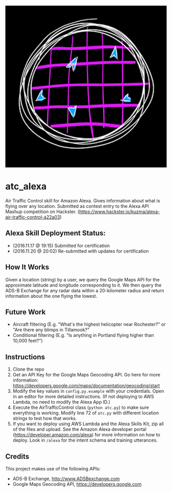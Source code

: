 ![Logo for Air Traffic Control](./misc/atc_icon_large_publish.png)

# atc_alexa
Air Traffic Control skill for Amazon Alexa. Gives information about what is flying over any location. Submitted as contest entry to the Alexa API Mashup competition on Hackster. (https://www.hackster.io/kuzma/alexa-air-traffic-control-a22a03)

## Alexa Skill Deployment Status:
* (2016.11.17 @ 19:15) Submitted for certification
* (2016.11.20 @ 20:02) Re-submitted with updates for certification

## How It Works
Given a location (string) by a user, we query the Google Maps API for the approximate latitude and longitude corresponding to it. We then query the ADS-B Exchange for any radar data within a 20-kilometer radius and return information about the one flying the lowest.

## Future Work
* Aircraft filtering (E.g. "What's the highest helicopter near Rochester?" or "Are there any blimps in Tillamook?"
* Conditional filtering (E.g. "Is anything in Portland flying higher than 10,000 feet?")

## Instructions
1. Clone the repo
2. Get an API Key for the Google Maps Geocoding API. Go here for more information: https://developers.google.com/maps/documentation/geocoding/start
2. Modify the key values in `config.py.example` with your credentials. Open in an editor for more detailed instructions. (If not deploying to AWS Lambda, no need to modify the Alexa App ID.)
3. Execute the AirTrafficControl class (`python atc.py`) to make sure everything is working. Modify line 72 of `atc.py` with different location strings to test how that works.
4. If you want to deploy using AWS Lambda and the Alexa Skills Kit, zip all of the files and upload. See the Amazon Alexa developer portal (https://developer.amazon.com/alexa) for more information on how to deploy. Look in `/alexa` for the intent schema and training utterances.

## Credits
This project makes use of the following APIs:
* ADS-B Exchange, http://www.ADSBexchange.com
* Google Maps Geocoding API, https://developers.google.com
